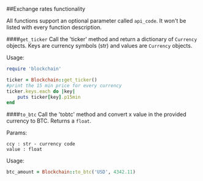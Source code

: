 ##Exchange rates functionality

All functions support an optional parameter called `api_code`. It won't be listed with every function description.

####`get_ticker`
Call the 'ticker' method and return a dictionary of `Currency` objects. Keys are currency symbols (str) and values are `Currency` objects.


Usage:
```ruby
require 'blockchain'

ticker = Blockchain::get_ticker()
#print the 15 min price for every currency
ticker.keys.each do |key|
	puts ticker[key].p15min
end
```

####`to_btc`
Call the 'tobtc' method and convert x value in the provided currency to BTC. Returns a `float`.

Params:
```
ccy : str - currency code
value : float
```

Usage:
```ruby
btc_amount = Blockchain::to_btc('USD', 4342.11)
```